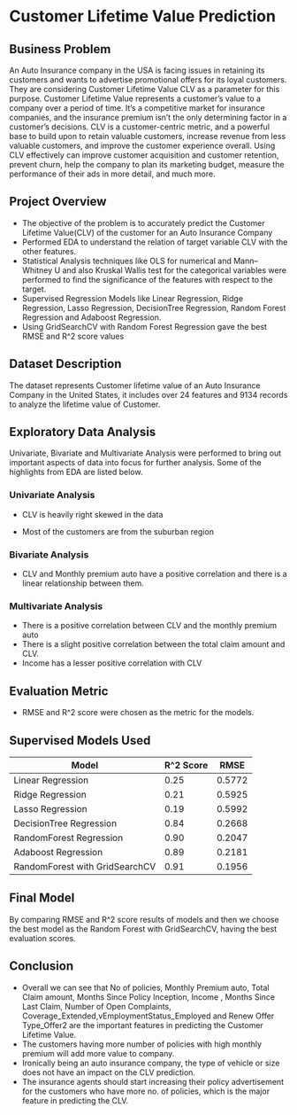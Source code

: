 # Customer Lifetime Value Prediction

## Business Problem
An Auto Insurance company in the USA is facing issues in retaining its customers and wants to advertise promotional offers for its loyal customers. They are considering Customer Lifetime Value CLV as a parameter for this purpose. Customer Lifetime Value represents a customer’s value to a company over a period of time. It’s a competitive market for insurance companies, and the insurance premium isn’t the only determining factor in a customer’s decisions. CLV is a customer-centric metric, and a powerful base to build upon to retain valuable customers, increase revenue from less valuable customers, and improve the customer experience overall. Using CLV effectively can improve customer acquisition and customer retention, prevent churn, help the company to plan its marketing budget, measure the performance of their ads in more detail, and much more.

## Project Overview
- The objective of the problem is to accurately predict the Customer Lifetime Value(CLV) of the customer for an Auto Insurance Company
- Performed EDA to understand the relation of target variable CLV with the other features.
- Statistical Analysis techniques like OLS for numerical and Mann–Whitney U and also Kruskal Wallis test for the categorical variables were performed to find the significance of the features with respect to the target.
- Supervised Regression Models like Linear Regression, Ridge Regression, Lasso Regression, DecisionTree Regression, Random Forest Regression and Adaboost Regression.
- Using GridSearchCV with Random Forest Regression gave the best RMSE and R^2 score values

## Dataset Description
The dataset represents Customer lifetime value of an Auto Insurance Company in the United States, it includes over 24 features and 9134 records to analyze the lifetime value of Customer.

## Exploratory Data Analysis
Univariate, Bivariate and Multivariate Analysis were performed to bring out important aspects of data into focus for further analysis. Some of the highlights from EDA are listed below.

### Univariate Analysis

- CLV is heavily right skewed in the data

- Most of the customers are from the suburban region

### Bivariate Analysis

- CLV and Monthly premium auto have a positive correlation and there is a linear relationship between them.

### Multivariate Analysis

- There is a positive correlation between CLV and the monthly premium auto
- There is a slight positive correlation between the total claim amount and CLV.
- Income has a lesser positive correlation with CLV

## Evaluation Metric
- RMSE and R^2 score were chosen as the metric for the models.

## Supervised Models Used
| Model      | R^2 Score | RMSE |
| ----------- | ----------- | ----------- |
| Linear Regression      | 0.25       |0.5772|
| Ridge Regression   | 0.21        |0.5925|
| Lasso Regression |  0.19    |0.5992|
| DecisionTree Regression | 0.84 |  0.2668 |
| RandomForest Regression | 0.90 | 0.2047 |
| Adaboost Regression |0.89|0.2181 |
| RandomForest with GridSearchCV | 0.91 | 0.1956 |


## Final Model
By comparing RMSE and R^2 score results of models and then we choose the best model as the Random Forest with GridSearchCV, having the best evaluation scores.

## Conclusion

- Overall we can see that No of policies, Monthly Premium auto, Total Claim amount, Months Since Policy Inception, Income	, Months Since Last Claim, Number of Open Complaints, Coverage_Extended,vEmploymentStatus_Employed and Renew Offer Type_Offer2 are the important features in predicting the Customer Lifetime Value.
- The customers having more number of policies with high monthly premium will add more value to company.
- Ironically being an auto insurance company, the type of vehicle or size does not have an impact on the CLV prediction.
- The insurance agents should start increasing their policy advertisement for the customers who have more no. of policies, which is the major feature in predicting the CLV.

